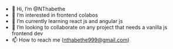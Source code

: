 - 👋 Hi, I’m @NThabethe
- 👀 I’m interested in frontend colabos
- 🌱 I’m currently learning react js and angular js
- 💞️ I’m looking to collaborate on any project that needs a vanilla js frontend dev
- 📫 How to reach me (nthabethe999@gmail.com)

<!---
NThabethe/NThabethe is a ✨ special ✨ repository because its `README.md` (this file) appears on your GitHub profile.
You can click the Preview link to take a look at your changes.
--->
